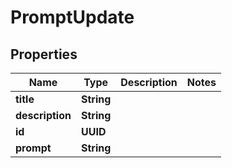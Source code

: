 

# PromptUpdate


## Properties

| Name | Type | Description | Notes |
|------------ | ------------- | ------------- | -------------|
|**title** | **String** |  |  |
|**description** | **String** |  |  |
|**id** | **UUID** |  |  |
|**prompt** | **String** |  |  |




